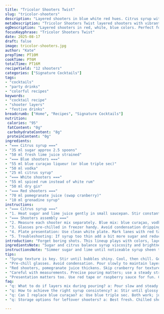 ```yaml
---
title: "Tricolor Shooters Twist"
slug: "tricolor-shooters"
description: "Layered shooters in blue white red hues. Citrus syrup with less sugar swapped for lime. Blue layer now blue curaçao with triple sec. Whites revamped with spiced rum and dry gin. Reds thickened with pomegranate juice replacing cranberry. Frozen shot glasses chill intense colors. Ribbon on plate mimics hockey rink lines. Measure with spoons and cups but trust texture and chill. Simmer syrup till glossy bubbles pop. Red shot syrup thick, watch edges for stickiness. Glasses frosted for sharp contrast. Twelve shooters total. Perfect for parties with vegan and allergen-friendly tweaks."
metaDescription: "Tricolor Shooters Twist layered shooters with vibrant colors. Unique recipe, great for parties. Citrus syrup balances sweetness and texture."
ogDescription: "Layered shooters in red, white, blue colors. Perfect for gatherings, with spicy rum, pomegranate juice. Citrus syrup adds zing and depth."
focusKeyphrase: "Tricolor Shooters Twist"
date: 2025-08-17
draft: false
image: tricolor-shooters.jpg
author: "Kate"
prepTime: PT10M
cookTime: PT6M
totalTime: PT16M
recipeYield: "12 shooters"
categories: ["Signature Cocktails"]
tags:
- "cocktails"
- "party drinks"
- "colorful recipes"
keywords:
- "cocktail recipe"
- "shooter layers"
- "festive drinks"
breadcrumb: ["Home", "Recipes", "Signature Cocktails"]
nutrition: 
 calories: "95"
 fatContent: "0g"
 carbohydrateContent: "8g"
 proteinContent: "0g"
ingredients:
- "=== Citrus syrup ==="
- "35 ml sugar approx 2.5 spoons"
- "50 ml fresh lime juice strained"
- "=== Blue shooters ==="
- "55 ml blue curaçao liqueur (or blue triple sec)"
- "50 ml vodka"
- "25 ml citrus syrup"
- "=== White shooters ==="
- "55 ml spiced rum instead of white rum"
- "50 ml dry gin"
- "=== Red shooters ==="
- "70 ml pomegranate juice (swap cranberry)"
- "10 ml grenadine syrup"
instructions:
- "=== Citrus syrup ==="
- "1. Heat sugar and lime juice gently in small saucepan. Stir constantly till tiny bubbles with shiny surface. Not caramelized but thickening. Use wooden spoon - syrup should coat back in thin layer. Should take about 5-6 minutes. Remove from heat and let cool to room temp before use. Chill to speed up syrup setting. Too hot kills alcohol layers."
- "=== Shooters assembly ==="
- "2. Measure each shooter mix separately. Blue mix: blue curaçao, vodka, citrus syrup. White mix: spiced rum + dry gin combined carefully. Red mix: pomegranate juice + grenadine. Stir gently with spoon, no foam or splash."
- "3. Glasses pre-chilled in freezer handy. Avoid condensation dripping which dilutes. Pour each shooter mix slowly into shooter glasses chilled. You want vibrant layers but no mixing. Serve immediately or within 15 minutes."
- "4. Plate presentation: Use clean white plate. Mark lanes with red tape mimicking rink lines (or use edible raspberry sauce lines). Arrange shooters in pattern matching hockey theme. Serve cold, no ice to avoid watering down strength."
- "5. Troubleshooting: If syrup too thin add a bit more sugar and reduce further carefully. For creamy texture add splash oat milk substitute to white shooter only, skip if vegan/house choices vary. Blue liqueur can be substituted for triple sec blue if curaçao unavailable. Pomegranate juice thicker, avoid cranberry if watery. Use fresh lime always, bottled loses vibrancy."
introduction: "Forget boring shots. This lineup plays with colors, layers, and textures. Sharp lime syrup cuts the sweet. Swapped cranberry for punchier pomegranate, adds depth to reds. Spiced rum brings warmth in whites; complexity over bland. Blue – your classic blue curaçao gets a twist with triple sec options. Chilling glassware crucial: melts slow, keeps sharp visuals crisp. Ribbon tape marks arena, links drink to story visually. Technique matters here. Stirring, layering without disturbing layers. Serve fast or risk dull colors and watery shots. Sensory sharp – aroma citrus, sight colors pop, texture slick liquid spins cold over tongue. No fluff, just steps that work every time. Get your mise en place lined. Precision matters; mistakes show fast in cocktails. Ready to impress? Then watch these shooters fly."
ingredientsNote: "Sugar and citrus balance syrup viscosity and brightness. Too sweet syrup blurs flavor, too tart leaves shots flat. Lime juice fresher than lemon here; lemon juice usable if pressed fresh. Blue curaçao is key; triple sec blue offers alternative but less citrus pop. Vodka baseline for neutral punch. Spiced rum ups warmth; if unavailable, use white rum but lose some depth. Gin goes dry herbaceous, pairs well. Pomegranate juice thickens red shooter; cranberry can dilate shots. Grenadine syrup adds brightness and color punch. Use glass measuring cups or spoons for precision, eyeball consistency when making syrup. Cooler syrup means sharper layer separation."
instructionsNote: "Simmer sugar and lime until noticeable syrup sheen thickens. Use texture not clock for syrup done. Pour in slow steady stream into glasses pre-frozen. Timing here beats numbers. Each layer must remain separate – pour too fast, layers mix. Stir mixtures gently before pouring to prevent bubbles. If glass cold enough, shooters chill without ice, which dilutes. Plate prep with tape stripes adds theatrical effect but keep tape clean and away from liquid or food contact. Ribbon removal after serving quick, avoid sticky residue. Adjust syrup if red shooter too runny—reduce liquid. Keep cocktail station clean, tools dry for best results. Frozen glasses snap shots cold, taste bright. Let guests enjoy visual, aroma, and taste layers simultaneously."
tips:
- "Syrup texture is key. Stir until bubbles shiny. Cool, then chill. Good viscosity means layers hold. Too thin? Add sugar, simmer more. Watch edges."
- "Pre-chill glasses. Avoid condensation. Pour slowly to maintain layers. Blue mix needs steady hand. If layers mix, re-pour."
- "Red shooters, pomegranate juice thickens. Skip cranberry for texture. Always fresh lime for brightness. Adjust grenadine for color intensity."
- "Careful with measurements. Precise pouring matters; use a steady stream. If syrup too thick, thin with a bit of water. Layering needs patience."
- "Presentation matters too. Use red tape or raspberry sauce for fun. Clean plates add appeal. Cold drinks equal vibrant visuals."
faq:
- "q: What to do if layers mix during pouring? a: Pour slow and steady. Glass chilled is vital. If mixed, stop; start fresh with each mix."
- "q: How to achieve the right syrup consistency? a: Stir until glossy. Cool and check thickness. Too runny? Heat and reduce more."
- "q: Can I replace blue curaçao? a: Use blue triple sec. Both work; just note taste slightly alters. Curaçao packs citrus punch."
- "q: Storage options for leftover shooters? a: Best fresh. Chilled shots keep well short term. Consider mixing just before serving."

---
```

